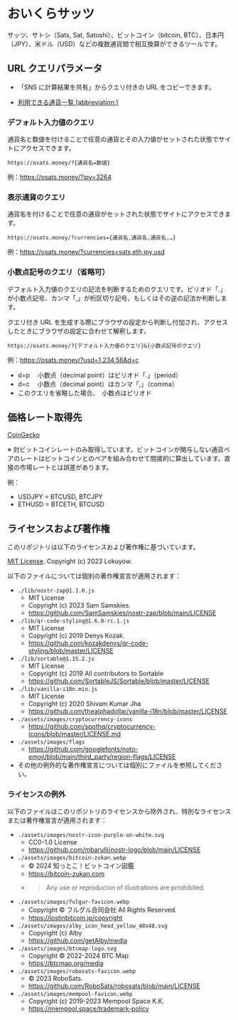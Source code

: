 # おいくらサッツ

サッツ、サトシ（Sats, Sat, Satoshi）、ビットコイン（bitcoin, BTC）、日本円（JPY）、米ドル（USD）などの複数通貨間で相互換算ができるツールです。

## URL クエリパラメータ

- 「SNS に計算結果を共有」からクエリ付きの URL をコピーできます。

- [利用できる通貨一覧 [abbreviation:]](./assets/data/currencies.json)

### デフォルト入力値のクエリ

通貨名と数値を付けることで任意の通貨とその入力値がセットされた状態でサイトにアクセスできます。

```
https://osats.money/?{通貨名=数値}
```

例：https://osats.money/?jpy=3264

### 表示通貨のクエリ

通貨名を付けることで任意の通貨がセットされた状態でサイトにアクセスできます。

```
https://osats.money/?currencies={通貨名,通貨名,通貨名,…}
```

例：https://osats.money/?currencies=sats,eth,jpy,usd

### 小数点記号のクエリ（省略可）

デフォルト入力値のクエリの記法を判断するためのクエリです。ピリオド「.」が小数点記号、カンマ「,」が桁区切り記号、もしくはその逆の記法か判断します。

クエリ付き URL を生成する際にブラウザの設定から判断し付加され、アクセスしたときにブラウザの設定に合わせて解釈します。

```
https://osats.money/?{デフォルト入力値のクエリ}&{小数点記号のクエリ}
```

例：https://osats.money/?usd=1.234,56&d=c

- d=p 　小数点（decimal point）はピリオド「.」（period）
- d=c 　小数点（decimal point）はカンマ「,」（comma）
- このクエリを省略した場合、　小数点はピリオド

## 価格レート取得先

[CoinGecko](https://www.coingecko.com/ja)

※ 対ビットコインレートのみ取得しています。ビットコインが関与しない通貨ペアのレートはビットコインとのペアを組み合わせて間接的に算出しています。直接の市場レートとは誤差があります。

例：

- USDJPY = BTCUSD, BTCJPY
- ETHUSD = BTCETH, BTCUSD

## ライセンスおよび著作権

このリポジトリは以下のライセンスおよび著作権に基づいています。

[MIT License](./LICENSE). Copyright (c) 2023 Lokuyow.

以下のファイルについては個別の著作権宣言が適用されます：

- `./lib/nostr-zap@1.1.0.js`
  - MIT License
  - Copyright (c) 2023 Sam Samskies.
  - https://github.com/SamSamskies/nostr-zap/blob/main/LICENSE
- `./lib/qr-code-styling@1.6.0-rc.1.js`
  - MIT License
  - Copyright (c) 2019 Denys Kozak.
  - https://github.com/kozakdenys/qr-code-styling/blob/master/LICENSE
- `./lib/sortable@1.15.2.js`
  - MIT License
  - Copyright (c) 2019 All contributors to Sortable
  - https://github.com/SortableJS/Sortable/blob/master/LICENSE
- `./lib/vanilla-i18n.min.js`
  - MIT License
  - Copyright (c) 2020 Shivam Kumar Jha
  - https://github.com/thealphadollar/vanilla-i18n/blob/master/LICENSE
- `./assets/images/cryptocurrency-icons`
  - https://github.com/spothq/cryptocurrency-icons/blob/master/LICENSE.md
- `./assets/images/flags`
  - https://github.com/googlefonts/noto-emoji/blob/main/third_party/region-flags/LICENSE
- その他の例外的な著作権宣言については個別にファイルを参照してください。

### ライセンスの例外

以下のファイルはこのリポジトリのライセンスから除外され、特別なライセンスまたは著作権宣言が適用されます：

- `./assets/images/nostr-icon-purple-on-white.svg`
  - CC0-1.0 License
  - https://github.com/mbarulli/nostr-logo/blob/main/LICENSE
- `./assets/images/bitcoin-zukan.webp`
  - © 2024 知っとこ！ビットコイン図鑑
  - https://bitcoin-zukan.com
  - > Any use or reproducion of illustrations are prrohibited.
- `./assets/images/fulgur-favicon.webp`
  - Copyright © フルグル合同会社 All Rights Reserved.
  - https://lostinbitcoin.jp/copyright
- `./assets/images/alby_icon_head_yellow_48x48.svg`
  - Copyright (c) Alby
  - https://github.com/getAlby/media
- `./assets/images/btcmap-logo.svg`
  - Copyright © 2022-2024 BTC Map
  - https://btcmap.org/media
- `./assets/images/robosats-favicon.webp`
  - © 2023 RoboSats.
  - https://github.com/RoboSats/robosats/blob/main/LICENSE
- `./assets/images/mempool-favicon.webp`
  - Copyright (c) 2019-2023 Mempool Space K.K.
  - https://mempool.space/trademark-policy
